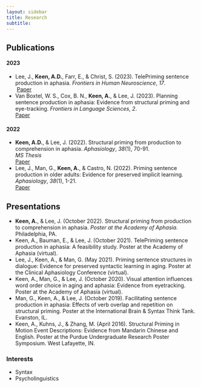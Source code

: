```yaml
---
layout: sidebar
title: Research
subtitle: 
---
```

<!--https://talk.jekyllrb.com/t/create-columns-using-markdown-or-html-or-css/2139-->

## Publications
#### 2023
* Lee, J., **Keen, A.D.**, Farr, E., & Christ, S. (2023). TelePriming sentence production in aphasia. *Frontiers in Human Neuroscience*, *17*.  
    &nbsp;[Paper](https://doi.org/10.3389/fnhum.2023.1274620)
* Van Boxtel, W. S., Cox, B. N., **Keen, A.**, & Lee, J. (2023). Planning sentence production in aphasia: Evidence from structural priming and eye-tracking. *Frontiers in Language Sciences*, *2*.  
    [Paper](https://doi.org/10.3389/flang.2023.1175579)

#### 2022
* **Keen, A.D.**, & Lee, J. (2022). Structural priming from production to comprehension in aphasia. *Aphasiology*, *38*(1), 70-91.  
*MS Thesis*  
    [Paper](https://doi.org/10.1080/02687038.2022.2159314)
* Lee, J., Man, G., **Keen, A.**, & Castro, N. (2022). Priming sentence production in older adults: Evidence for preserved implicit learning. *Aphasiology*, *38*(1), 1-21.  
    [Paper](https://doi.org/10.1080/02687038.2022.2153326)

## Presentations
* **Keen, A.**, & Lee, J. (October 2022). Structural priming from production to comprehension in aphasia. *Poster at the Academy of Aphasia*. Philadelphia, PA.
* Keen, A., Bauman, E., & Lee, J. (October 2021). TelePriming sentence production in aphasia: A feasibility study. Poster at the Academy of Aphasia (virtual).
* Lee, J., Keen, A., & Man, G. (May 2021). Priming sentence structures in dialogue: Evidence for preserved syntactic learning in aging. Poster at the Clinical Aphasiology Conference (virtual).
* Keen, A., Man, G., & Lee, J. (October 2020). Visual attention influences word order choice in aging and aphasia: Evidence from eyetracking. Poster at the Academy of Aphasia (virtual).
* Man, G., Keen, A., & Lee, J. (October 2019). Facilitating sentence production in aphasia: Effects of verb overlap and repetition on structural priming. Poster at the International Brain & Syntax Think Tank. Evanston, IL.
* Keen, A., Kuhns, J., & Zhang, M. (April 2016). Structural Priming in Motion Event Descriptions: Evidence from Mandarin Chinese and English. Poster at the Purdue Undergraduate Research Poster Symposium. West Lafayette, IN.

<div class="sidebar">

### Interests
* Syntax
* Psycholinguistics

</div>